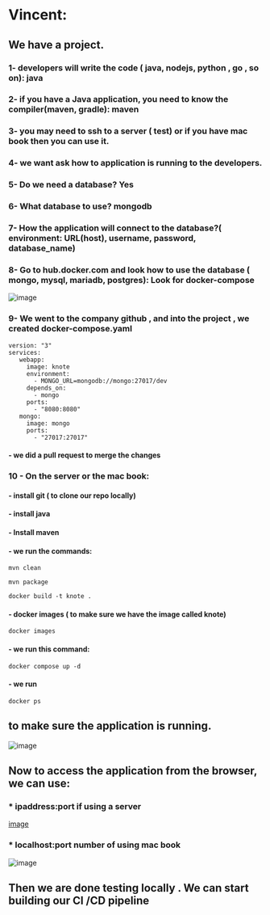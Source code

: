 

# Vincent:
## We have a project. 
###  1- developers will write the code ( java, nodejs, python , go , so on): java
### 2- if you have a Java application, you need to know the compiler(maven, gradle): maven
### 3- you may need to ssh to a server ( test) or if you have mac book then you can use it.
### 4- we want ask how to application is running to the developers.
### 5- Do we need a database? Yes
### 6- What database to use? mongodb
### 7- How the application will connect to the database?( environment: URL(host), username, password, database_name)
### 8- Go to hub.docker.com and look how to use the database ( mongo, mysql, mariadb, postgres): Look for docker-compose
![image](https://user-images.githubusercontent.com/107158398/183540316-a4c6db44-b2a7-4610-9f00-4a72bef2428f.png)

### 9- We went to the company github , and into the project , we created docker-compose.yaml
```
version: "3"
services:
   webapp:
     image: knote
     environment:
       - MONGO_URL=mongodb://mongo:27017/dev
     depends_on:
       - mongo
     ports:
       - "8080:8080"
   mongo:
     image: mongo
     ports:
       - "27017:27017"
```
#### - we did a pull request to merge the changes 
### 10 - On the server or the mac book:
#### - install git ( to clone our repo locally)
#### - install java 
#### - Install maven
#### - we run the commands:
```
mvn clean
```
```
mvn package
```
```
docker build -t knote .
```
#### - docker images ( to make sure we have the image called knote)
```
docker images
```
#### - we run this command:
```
docker compose up -d
```
#### - we run 
```
docker ps
```
## to make sure the application is running.
![image](https://user-images.githubusercontent.com/107158398/183541122-475197b2-3b5d-4055-a442-f8307f1b8ff8.png)

## Now to access the application from the browser, we can use:
### * ipaddress:port if using a server
[image](https://user-images.githubusercontent.com/107158398/183541436-3216ab13-6b02-4a87-8b4d-6780505b381e.png)

### * localhost:port number of using mac book
![image](https://user-images.githubusercontent.com/107158398/183541521-180538e3-efa3-47ba-b27e-69cadbc27cfb.png)

## Then we are done testing locally . We can start building our CI /CD pipeline




